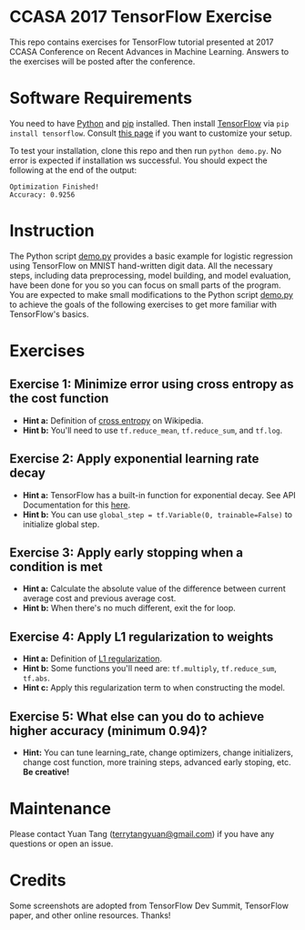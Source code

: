 # CCASA 2017 TensorFlow Exercise

This repo contains exercises for TensorFlow tutorial presented at 2017 CCASA Conference on Recent Advances in Machine Learning. Answers to the exercises will be posted after the conference.


# Software Requirements

You need to have [Python](https://www.python.org/downloads/) and [pip](https://pip.pypa.io/en/stable/installing/) installed. Then install [TensorFlow](https://www.tensorflow.org/) via `pip install tensorflow`. Consult [this page](https://github.com/tensorflow/tensorflow/blob/master/tensorflow/g3doc/get_started/os_setup.md) if you want to customize your setup. 

To test your installation, clone this repo and then run `python demo.py`. No error is expected if installation ws successful. You should expect the following at the end of the output:

```
Optimization Finished!
Accuracy: 0.9256
``` 

# Instruction

The Python script [demo.py](./demo.py) provides a basic example for logistic regression using TensorFlow on MNIST hand-written digit data. All the necessary steps, including data preprocessing, model building, and model evaluation, have been done for you so you can focus on small parts of the program. You are expected to make small modifications to the Python script [demo.py](./demo.py) to achieve the goals of the following exercises to get more familiar with TensorFlow's basics.

# Exercises

## Exercise 1: Minimize error using cross entropy as the cost function

* **Hint a:** Definition of [cross entropy](https://en.wikipedia.org/wiki/Cross_entropy) on Wikipedia. 
* **Hint b:** You'll need to use `tf.reduce_mean`, `tf.reduce_sum`, and `tf.log`.

## Exercise 2: Apply exponential learning rate decay

* **Hint a:** TensorFlow has a built-in function for exponential decay. See API Documentation for this [here](https://www.tensorflow.org/api_docs/python/tf/train/exponential_decay). 
* **Hint b:** You can use `global_step = tf.Variable(0, trainable=False)` to initialize global step.

## Exercise 3: Apply early stopping when a condition is met

* **Hint a:** Calculate the absolute value of the difference between current average cost and previous average cost.
* **Hint b:** When there's no much different, exit the for loop.

## Exercise 4: Apply L1 regularization to weights

* **Hint a:** Definition of [L1 regularization](http://www.chioka.in/differences-between-l1-and-l2-as-loss-function-and-regularization/).
* **Hint b:** Some functions you'll need are: `tf.multiply`, `tf.reduce_sum`, `tf.abs`.
* **Hint c:** Apply this regularization term to when constructing the model.

## Exercise 5: What else can you do to achieve higher accuracy (minimum 0.94)?

* **Hint:** You can tune learning_rate, change optimizers, change initializers, change cost function, more training steps, advanced early stoping, etc. **Be creative!**


# Maintenance

Please contact Yuan Tang (terrytangyuan@gmail.com) if you have any questions or open an issue.

# Credits

Some screenshots are adopted from TensorFlow Dev Summit, TensorFlow paper, and other online resources. Thanks!


 